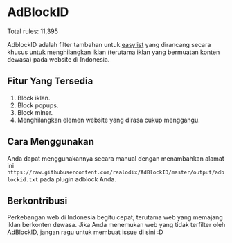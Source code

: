 # AdBlockID

Total rules: 11,395

AdblockID adalah filter tambahan untuk [easylist](https://github.com/easylist/easylist) yang dirancang secara khusus untuk menghilangkan iklan (terutama iklan yang bermuatan konten dewasa) pada website di Indonesia.

## Fitur Yang Tersedia
1. Block iklan.
2. Block popups.
3. Block miner.
4. Menghilangkan elemen website yang dirasa cukup menggangu.

## Cara Menggunakan
Anda dapat menggunakannya secara manual dengan menambahkan alamat ini `https://raw.githubusercontent.com/realodix/AdBlockID/master/output/adblockid.txt` pada plugin adblock Anda.

## Berkontribusi
Perkebangan web di Indonesia begitu cepat, terutama web yang memajang iklan berkonten dewasa. Jika Anda menemukan web yang tidak terfilter oleh AdBlockID, jangan ragu untuk membuat issue di sini :D
